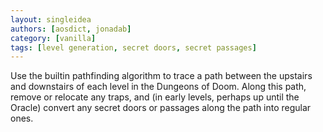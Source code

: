 ```yaml
---
layout: singleidea
authors: [aosdict, jonadab]
category: [vanilla]
tags: [level generation, secret doors, secret passages]
---
```

Use the builtin pathfinding algorithm to trace a path between the upstairs and downstairs of each level in the Dungeons of Doom. Along this path, remove or relocate any traps, and (in early levels, perhaps up until the Oracle) convert any secret doors or passages along the path into regular ones.
